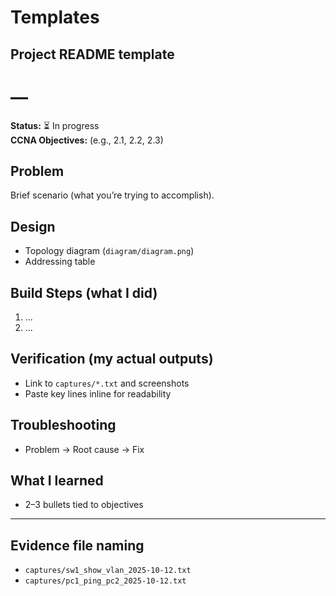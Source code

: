 # Templates

## Project README template
# <Project Name> — <One-sentence outcome>
**Status:** ⏳ In progress  
**CCNA Objectives:** (e.g., 2.1, 2.2, 2.3)

## Problem
Brief scenario (what you’re trying to accomplish).

## Design
- Topology diagram (`diagram/diagram.png`)
- Addressing table

## Build Steps (what I did)
1. ...
2. ...

## Verification (my actual outputs)
- Link to `captures/*.txt` and screenshots
- Paste key lines inline for readability

## Troubleshooting
- Problem → Root cause → Fix

## What I learned
- 2–3 bullets tied to objectives

---

## Evidence file naming
- `captures/sw1_show_vlan_2025-10-12.txt`
- `captures/pc1_ping_pc2_2025-10-12.txt`
